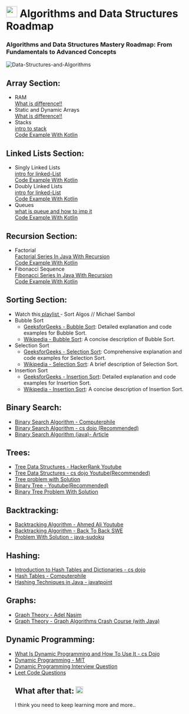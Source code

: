 <!DOCTYPE html>
<html>

<body>
<h1><img class="emoji" alt="rocket" src="https://github.githubassets.com/images/icons/emoji/unicode/1f680.png" width="30" height="30"></g-emoji> Algorithms and Data Structures Roadmap</h1>
<h3>Algorithms and Data Structures Mastery Roadmap: From Fundamentals to Advanced Concepts</h3>
  
![Data-Structures-and-Algorithms](https://github.com/ahmed-faroukk/Algo-DS-RoadMap/assets/72602749/09ad4378-bb08-42c8-92f7-0b2c151d8da5)


  <h2>Array Section:</h2>
  <ul>
    <li>RAM</li>
      <a href="https://www.programiz.com/cpp-programming/memory-management">What is difference!!</a> <br>
    <li>Static and Dynamic Arrays</li>
     <a href="https://www.youtube.com/watch?v=qTb1sZX74K0">What is difference!!</a> <br>
    <li>Stacks</li>
     <a href="https://www.youtube.com/watch?v=I37kGX-nZEI">intro to stack</a> <br>
     <a href="https://github.com/ahmed-faroukk/Problem-Solving-LeetCode/blob/main/Stacks/CreateStackManually/stack.kt">Code Example With Kotlin </a>

  </ul>

  <h2>Linked Lists Section:</h2>
  <ul>
    <li>Singly Linked Lists</li>
     <a href="https://www.youtube.com/watch?v=WwfhLC16bis">intro for linked-List</a> <br>
     <a href="https://github.com/ahmed-faroukk/Problem-Solving-LeetCode/blob/main/Lined-list/Singly%20Linked%20Lists/code.kt">Code Example With Kotlin </a>
    <li>Doubly Linked Lists</li>
      <a href="https://www.youtube.com/watch?v=WwfhLC16bis">intro for linked-List</a> <br>
     <a href="https://github.com/ahmed-faroukk/Problem-Solving-LeetCode/blob/main/Lined-list/Doubly%20LinkedList/code.kt">Code Example With Kotlin </a>
    <li>Queues</li>
     <a href="https://www.youtube.com/watch?v=A3ZUpyrnCbM&t=811s">what is queue and how to imp it </a> <br>
     <a href="https://github.com/ahmed-faroukk/Problem-Solving-LeetCode/tree/main/queue%20">Code Example With Kotlin </a>  </ul>

  <h2>Recursion Section:</h2>
  <ul> 
    <li>Factorial</li>
    <a href="https://www.youtube.com/watch?v=OZuzm1i9g1c&t=43s">Factorial Series In Java With Recursion </a> <br>
     <a href="https://github.com/ahmed-faroukk/Problem-Solving-LeetCode/tree/main/Recursion/factorial">Code Example With Kotlin </a>  
  <li>Fibonacci Sequence</li>
      <a href="https://www.youtube.com/watch?v=cum3OrpURzc">Fibonacci Series In Java With Recursion </a> <br>
     <a href="https://github.com/ahmed-faroukk/Problem-Solving-LeetCode/tree/main/Recursion/Fibonacci">Code Example With Kotlin </a> 
     </ul>

 <h2>Sorting Section:</h2>
 
<ul>
    <li>Watch this<a href="https://www.geeksforgeeks.org/bubble-sort/" target="_new"> playlist </a>- Sort Algos // Michael Sambol</li>
    

  <li>Bubble Sort
    <ul>
      <li><a href="https://www.geeksforgeeks.org/bubble-sort/" target="_new">GeeksforGeeks - Bubble Sort</a>: Detailed explanation and code examples for Bubble Sort.</li>
      <li><a href="https://en.wikipedia.org/wiki/Bubble_sort" target="_new">Wikipedia - Bubble Sort</a>: A concise description of Bubble Sort.</li>
    </ul>
  </li>

  <li>Selection Sort
    <ul>
      <li><a href="https://www.geeksforgeeks.org/selection-sort/" target="_new">GeeksforGeeks - Selection Sort</a>: Comprehensive explanation and code examples for Selection Sort.</li>
      <li><a href="https://en.wikipedia.org/wiki/Selection_sort" target="_new">Wikipedia - Selection Sort</a>: A brief description of Selection Sort.</li>
    </ul>
  </li>

  <li>Insertion Sort
    <ul>
      <li><a href="https://www.geeksforgeeks.org/insertion-sort/" target="_new">GeeksforGeeks - Insertion Sort</a>: Detailed explanation and code examples for Insertion Sort.</li>
      <li><a href="https://en.wikipedia.org/wiki/Insertion_sort" target="_new">Wikipedia - Insertion Sort</a>: A concise description of Insertion Sort.</li>
    </ul>
  </li>
</ul>


  <h2>Binary Search:</h2>
  <ul>
    <li><a href="https://www.youtube.com/watch?v=JQhciTuD3E8" target="_new">Binary Search Algorithm - Computerphile</a></li>
     <li><a href="https://www.youtube.com/watch?v=6ysjqCUv3K4" target="_new">Binary Search Algorithm - cs dojo (Recommended)</a></li>
    <li><a href="https://www.freecodecamp.org/news/binary-search-in-java-algorithm-example/" target="_new">Binary Search Algorithm (java)- Article</a></li>

  </ul>
  <h2>Trees:</h2>
  <ul>
    <li><a href="https://www.youtube.com/watch?v=oSWTXtMglKE" target="_new">Tree Data Structures - HackerRank Youtube </a></li>
      <li><a href="https://www.youtube.com/watch?v=1-l_UOFi1Xw" target="_new">Tree Data Structures - cs dojo Youtube(Recommended) </a></li>
    <li><a href="https://github.com/ahmed-faroukk/Problem-Solving-LeetCode/blob/main/Tree/FindSumOfNodes/findSum.java" target="_new">Tree problem with Solution </a></li>
      <li><a href="https://www.youtube.com/watch?v=abaxG_-P9Ug" target="_new">Binary Tree - Youtube(Recommended) </a></li>
      <li><a href="https://github.com/ahmed-faroukk/Problem-Solving-LeetCode/tree/main/Tree/94.%20Binary%20Tree%20Inorder%20Traversal" target="_new">Binary Tree Problem With Solution </a></li>

    
  </ul>
  
  <h2>Backtracking:</h2>
  <ul>
    <li><a href="https://www.youtube.com/watch?v=bj2Qdu08XYw" target="_new">Backtracking Algorithm - Ahmed Ali Youtube</a></li>
        <li><a href="https://www.youtube.com/watch?v=Zq4upTEaQyM" target="_new">Backtracking Algorithm -  Back To Back SWE
</a></li>
    <li><a href="https://www.baeldung.com/java-sudoku" target="_new">Problem With Solution - java-sudoku </a></li>

  
  </ul>
  <h2>Hashing:</h2>
  <ul>
          <li><a href="https://www.youtube.com/watch?v=sfWyugl4JWA" target="_new">Introduction to Hash Tables and Dictionaries  - cs dojo</a></li>
    <li><a href="https://www.youtube.com/watch?v=shs0KM3wKv8" target="_new">Hash Tables - Computerphile</a></li>
        <li><a href="https://www.javatpoint.com/hashing-techniques-in-java" target="_new">Hashing Techniques in Java - javatpoint </a></li>


  </ul>
  <h2>Graphs:</h2>
  <ul>
    <li><a href="https://www.youtube.com/watch?v=R74DnYySxv0&amp;t=5s" target="_new">Graph Theory -  Adel Nasim </a></li>
      <li><a href="https://www.youtube.com/watch?v=dS44jZyj5gU" target="_new">Graph Theory -  Graph Algorithms Crash Course (with Java) </a></li>

  </ul>
  <h2>Dynamic Programming:</h2>
  <ul>
    <li><a href="https://www.youtube.com/watch?v=vYquumk4nWw" target="_new"> What Is Dynamic Programming and How To Use It  - cs Dojo </a>
        <li><a href="https://www.youtube.com/watch?v=OQ5jsbhAv_M" target="_new">Dynamic Programming - MIT</a>
                  <li><a href="https://www.youtube.com/watch?v=nqlNzOcnCfs" target="_new">Dynamic Programming Interview Question </a>
                                    <li><a href="https://leetcode.com/tag/dynamic-programming/" target="_new">Leet Code Questions </a>



</a>
<h2>What after that: <g-emoji class="g-emoji" alias="thinking" fallback-src="https://github.githubassets.com/images/icons/emoji/unicode/1f914.png"><img class="emoji" alt="thinking" src="https://github.githubassets.com/images/icons/emoji/unicode/1f914.png" width="20" height="20"></g-emoji></h2>
<p dir="auto">I think you need to keep learning more and more..</p>

</body>
</html>
